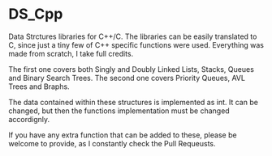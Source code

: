# DS_Cpp
Data Strctures libraries for C++/C.
The libraries can be easily translated to C, since just a tiny few of C++ specific functions were used.
Everything was made from scratch, I take full credits.

The first one covers both Singly and Doubly Linked Lists, Stacks, Queues and Binary Search Trees.
The second one covers Priority Queues, AVL Trees and Braphs.

The data contained within these structures is implemented as int.
It can be changed, but then the functions implementation must be changed accordignly.

If you have any extra function that can be added to these, please be welcome to provide,
as I constantly check the Pull Requeusts. 
